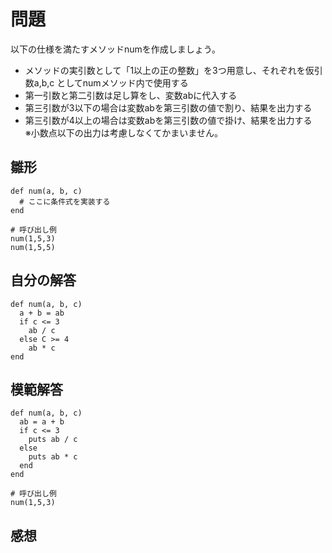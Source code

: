 # 問題  
以下の仕様を満たすメソッドnumを作成しましょう。

- メソッドの実引数として「1以上の正の整数」を3つ用意し、それぞれを仮引数a,b,c としてnumメソッド内で使用する  
- 第一引数と第二引数は足し算をし、変数abに代入する  
- 第三引数が3以下の場合は変数abを第三引数の値で割り、結果を出力する  
- 第三引数が4以上の場合は変数abを第三引数の値で掛け、結果を出力する  
※小数点以下の出力は考慮しなくてかまいません。
## 雛形
```
def num(a, b, c)
  # ここに条件式を実装する
end

# 呼び出し例
num(1,5,3) 
num(1,5,5)
```
## 自分の解答
```
def num(a, b, c)
  a + b = ab
  if c <= 3
    ab / c
  else C >= 4
    ab * c
end
```
## 模範解答  
```
def num(a, b, c)
  ab = a + b
  if c <= 3
    puts ab / c
  else
    puts ab * c
  end
end

# 呼び出し例
num(1,5,3)
```
## 感想  

